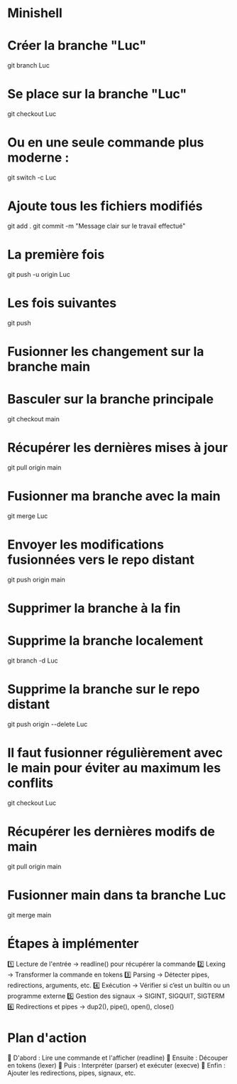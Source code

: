 # Minishell

# Créer la branche "Luc"
git branch Luc
# Se place sur la branche "Luc"
git checkout Luc  
# Ou en une seule commande plus moderne :
git switch -c Luc

# Ajoute tous les fichiers modifiés
git add .
git commit -m "Message clair sur le travail effectué"

# La première fois
git push -u origin Luc
# Les fois suivantes
git push

# Fusionner les changement sur la branche main

# Basculer sur la branche principale
git checkout main
# Récupérer les dernières mises à jour
git pull origin main
# Fusionner ma branche avec la main
git merge Luc
# Envoyer les modifications fusionnées vers le repo distant
git push origin main

# Supprimer la branche à la fin

# Supprime la branche localement
git branch -d Luc
# Supprime la branche sur le repo distant
git push origin --delete Luc

# Il faut fusionner régulièrement avec le main pour éviter au maximum les conflits
git checkout Luc
# Récupérer les dernières modifs de main
git pull origin main
# Fusionner main dans ta branche Luc
git merge main


# Étapes à implémenter

1️⃣ Lecture de l'entrée → readline() pour récupérer la commande
2️⃣ Lexing → Transformer la commande en tokens
3️⃣ Parsing → Détecter pipes, redirections, arguments, etc.
4️⃣ Exécution → Vérifier si c’est un builtin ou un programme externe
5️⃣ Gestion des signaux → SIGINT, SIGQUIT, SIGTERM
6️⃣ Redirections et pipes → dup2(), pipe(), open(), close()

# Plan d'action

🔹 D'abord : Lire une commande et l'afficher (readline)
🔹 Ensuite : Découper en tokens (lexer)
🔹 Puis : Interpréter (parser) et exécuter (execve)
🔹 Enfin : Ajouter les redirections, pipes, signaux, etc.